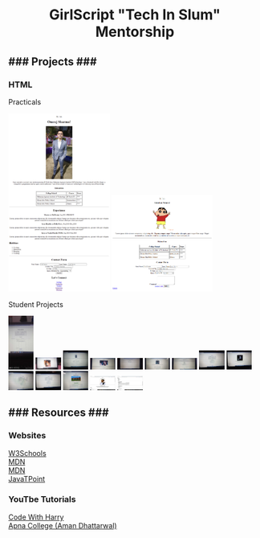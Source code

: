 <h1 align="center">GirlScript "Tech In Slum" Mentorship</h1>

<h2><b>### Projects ###</b></h2>
<h3><b>HTML</b></h3>
<p>Practicals</p>
    <p float="left">
        <img src="/assets/omrajsharma-portfolio-html.png" width=40%>
        <img src="/assets/practice-portfolio-html.png" width=40%>
    </p>
<p>Student Projects</p>
    <p float="left">
        <img src="/assets/html-projects/1.jpg" width=10%>
        <img src="/assets/html-projects/2.jpg" width=10%>
        <img src="/assets/html-projects/3.jpg" width=10%>
        <img src="/assets/html-projects/4.jpg" width=10%>
        <img src="/assets/html-projects/5.jpg" width=10%>
        <img src="/assets/html-projects/6.jpg" width=10%>
        <img src="/assets/html-projects/7.jpg" width=10%>
        <img src="/assets/html-projects/8.jpg" width=10%>
        <img src="/assets/html-projects/9.jpg" width=10%>
        <img src="/assets/html-projects/10.jpg" width=10%>
        <img src="/assets/html-projects/11.jpg" width=10%>
        <img src="/assets/html-projects/12.jpg" width=10%>
        <img src="/assets/html-projects/13.jpg" width=10%>
        <img src="/assets/html-projects/14.jpg" width=10%>
    </p>



<h2><b>### Resources ###</b></h2>
<h3><b>Websites</b></h3>
<a href="https://w3schools.com/">W3Schools</a> <br>
<a href="https://developer.mozilla.org/en-US/">MDN</a> <br>
<a href="https://developer.mozilla.org/en-US/">MDN</a> <br>
<a href="https://www.javatpoint.com/">JavaTPoint</a> <br>
<h3><b>YouTbe Tutorials</b></h3>
<a href="https://www.youtube.com/watch?v=6mbwJ2xhgzM&list=PLu0W_9lII9agiCUZYRsvtGTXdxkzPyItg">Code With Harry</a> <br>
<a href="https://www.youtube.com/watch?v=l1EssrLxt7E&list=PLfqMhTWNBTe3H6c9OGXb5_6wcc1Mca52n">Apna College (Aman Dhattarwal)</a> <br>
